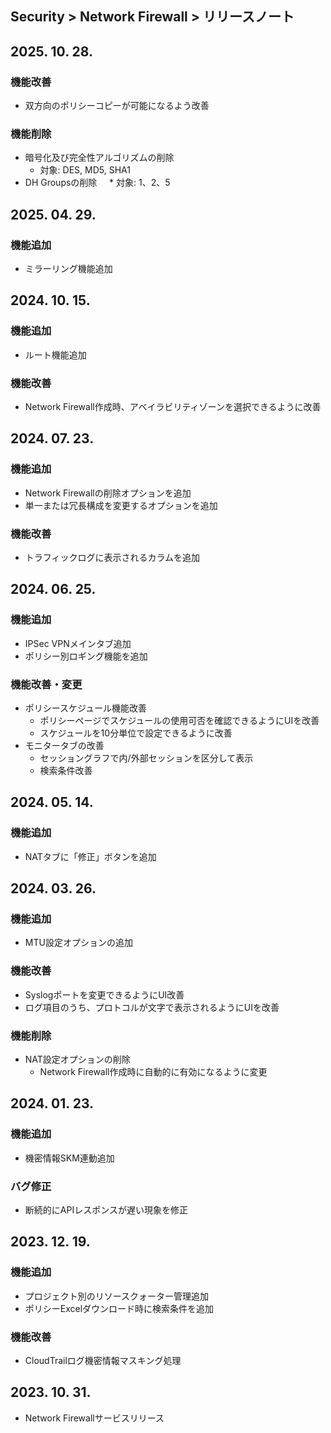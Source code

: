 ## Security > Network Firewall > リリースノート

## 2025. 10. 28.

### 機能改善

* 双方向のポリシーコピーが可能になるよう改善

### 機能削除

* 暗号化及び完全性アルゴリズムの削除
    * 対象: DES, MD5, SHA1
* DH Groupsの削除
    * 対象: 1、2、5
    
## 2025. 04. 29.

### 機能追加

* ミラーリング機能追加

## 2024. 10. 15.

### 機能追加

* ルート機能追加

### 機能改善

* Network Firewall作成時、アベイラビリティゾーンを選択できるように改善

## 2024. 07. 23.

### 機能追加

* Network Firewallの削除オプションを追加
* 単一または冗長構成を変更するオプションを追加

### 機能改善

* トラフィックログに表示されるカラムを追加

## 2024. 06. 25.

### 機能追加

* IPSec VPNメインタブ追加
* ポリシー別ロギング機能を追加

### 機能改善・変更

* ポリシースケジュール機能改善
    * ポリシーページでスケジュールの使用可否を確認できるようにUIを改善
    * スケジュールを10分単位で設定できるように改善
* モニタータブの改善
    * セッショングラフで内/外部セッションを区分して表示
    * 検索条件改善

## 2024. 05. 14.

### 機能追加

* NATタブに「修正」ボタンを追加

## 2024. 03. 26.

### 機能追加

* MTU設定オプションの追加

### 機能改善

* Syslogポートを変更できるようにUI改善
* ログ項目のうち、プロトコルが文字で表示されるようにUIを改善

### 機能削除

* NAT設定オプションの削除
    * Network Firewall作成時に自動的に有効になるように変更

## 2024. 01. 23.

### 機能追加

* 機密情報SKM連動追加

### バグ修正

* 断続的にAPIレスポンスが遅い現象を修正

## 2023. 12. 19.

### 機能追加

* プロジェクト別のリソースクォーター管理追加
* ポリシーExcelダウンロード時に検索条件を追加

### 機能改善

* CloudTrailログ機密情報マスキング処理

## 2023. 10. 31.
* Network Firewallサービスリリース
